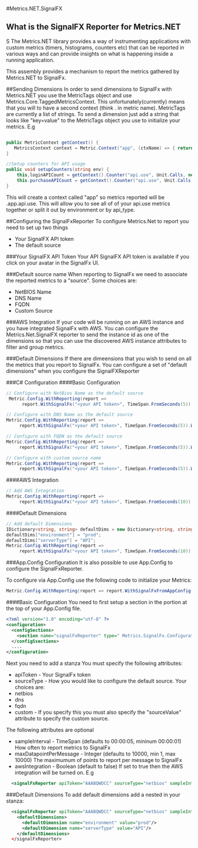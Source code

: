 #Metrics.NET.SignalFX
## What is the SignalFX Reporter for Metrics.NET
S
The Metrics.NET library provides a way of instrumenting applications with custom metrics (timers, histograms, counters etc) that can be reported in various ways and can provide insights on what is happening inside a running application.

This assembly provides a mechanism to report the metrics gathered by Metrics.NET to SignalFx.

##Sending Dimensions
In order to send dimensions to SignalFx with Metrics.NET you use the MetricTags object and use Metrics.Core.TaggedMetricsContext. This unfortunately(currently) means that you will to have a second context (think . in metric name). MetricTags are currently a list of strings. To send a dimension just add a string that looks like "key=value" to the MetricTags object you use to initialize your metrics. E.g

```csharp

public MetricContext getContext() {
   MetricsContext context = Metric.Context("app", (ctxName) => { return new TaggedMetricsContext(ctxName); });
}

//Setup counters for API usage
public void setupCounters(string env) {
    this,loginAPICount = getContext().Counter("api.use", Unit.Calls, new MetricTags("environment="+env, "api_type=login"));
    this.purchaseAPICount = getContext().Counter("api.use", Unit.Calls, new MetricTags("environment="+env, "api_type=purchase"));
}
```
This will create a context called "app" so metrics reported will be <hostname>.app.api.use.
This will allow you to see all of of your api.use metrics together or split it out by environment or by api_type.

##Configuring the SignalFxReporter
To configure Metrics.Net to report you need to set up two things
 - Your SignalFX API token
 - The default source

###Your SignalFX API Token
Your API SignalFX API token is available if you click on your avatar in the SignalFx UI.

###Default source name
When reporting to SignalFx we need to associate the reported metrics to a "source". Some choices are:
 - NetBIOS Name
 - DNS Name
 - FQDN
 - Custom Source

###AWS Integration
If your code will be running on an AWS instance and you have integrated SignalFx with AWS. You can configure the Metrics.Net.SignalFX reporter to send the instance id as one of the dimensions so that you can use the discovered AWS instance attributes to filter and group metrics.

###Default Dimensions
If there are dimeensions that you wish to send on all the metrics that you report to SignalFx. You can configure a set of "default dimensions" when you configure the SignalFXReporter

###C# Configuration
####Basic Configuration
```csharp
// Configure with NetBios Name as the default source
 Metric.Config.WithReporting(report => 
      report.WithSignalFx("<your API token>", TimeSpan.FromSeconds(5)).WithNetBiosNameSource().Build());
```
```csharp
// Configure with DNS Name as the default source
Metric.Config.WithReporting(report => 
     report.WithSignalFx("<your API token>", TimeSpan.FromSeconds(5)).WithDNSNameSource().Build());
```
```csharp
// Configure with FQDN as the default source
Metric.Config.WithReporting(report => 
     report.WithSignalFx("<your API token>", TimeSpan.FromSeconds(5)).WithFQDNSource().Build());
```
```csharp
// Configure with custom source name
Metric.Config.WithReporting(report => 
     report.WithSignalFx("<your API token>", TimeSpan.FromSeconds(5)).WithSource("<source name>").Build());
```

####AWS Integration
```csharp
// Add AWS Integration
Metric.Config.WithReporting(report =>
     report.WithSignalFx("<your API token>", TimeSpan.FromSeconds(10)).WithAWSInstanceIdDimension().WithNetBiosNameSource().Build());
```

####Default Dimensions
```csharp
// Add default Dimensions
IDictionary<string, string> defaultDims = new Dictionary<string, string>();
defaultDims["environment"] = "prod";
defaultDims["serverType"] = "API";
Metric.Config.WithReporting(report =>
     report.WithSignalFx("<your API token>", TimeSpan.FromSeconds(10)).WithDefaultDimensions(defaultDims).WithAWSInstanceIdDimension().WithNetBiosNameSource().Build());
```

###App.Config Configuration
It is also possible to use App.Config to configure the SignalFxReporter.

To configure via App.Config use the following code to initialize your Metrics:
```csharp
Metric.Config.WithReporting(report => report.WithSignalFxFromAppConfig());
```
####Basic Configuration
You need to first setup a section in the <configSections> portion at the
top of your App.Config file. 
```xml
<?xml version="1.0" encoding="utf-8" ?>
<configuration>
  <configSections>
    <section name="signalFxReporter" type=" Metrics.SignalFx.Configuration.SignalFxReporterConfiguration, Metrics.NET.SignalFx"/>
  </configSsections>
  ....
</configuration>
```

Next you need to add a <signalFxReporter> stanza
You must specify the following attributes:
 - apiToken - Your SignalFx token
 - sourceType - How you would like to configure the default source. Your choices are:
  - netbios
  - dns
  - fqdn
  - custom - If you specify this you must also specify the "sourceValue" attribute to specify the custom source.

The following attributes are optional
 - sampleInterval - TimeSpan (defaults to 00:00:05, mininum 00:00:01) How often to report metrics to SignalFx
 - maxDatapointPerMessage - Integer (defaults to 10000, min 1, max 10000) The maximumum of points to report per message
                            to SignalFx
 - awsIntegration - Boolean (default to false) If set to true then the AWS integration will be turned on. 
E.g
```xml
  <signalFxReporter apiToken="AAABQWDCC" sourceType="netbios" sampleInterval="00:00:05"/> 
```

###Default Dimensions
To add default dimensions add a nested <defaultDimensions> in your <signalFxReporter> stanza:
```xml
  <signalFxReporter apiToken="AAABQWDCC" sourceType="netbios" sampleInterval="00:00:05"/> 
    <defaultDimensions>
      <defaultDimension name="environment" value="prod"/>
      <defaultDimension name="serverType" value="API"/>
    </defaultDimensions>
  </signalFxReporter>
```
